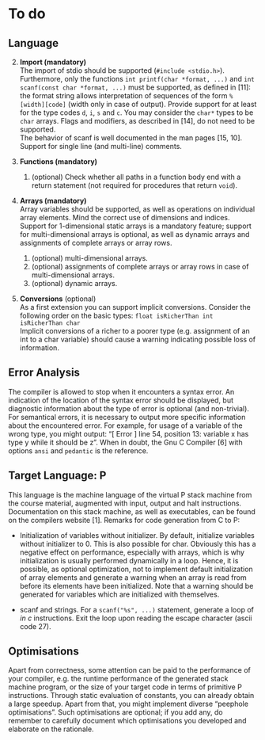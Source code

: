# To do

## Language

2. **Import (mandatory)**  
The import of stdio should be supported (`#include <stdio.h>`).  
Furthermore, only the functions `int printf(char *format, ...)` and `int scanf(const char *format, ...)` must be supported, as defined in [11]: the format string allows interpretation of sequences of the form `%[width][code]` (width only in case of output). Provide support for at least for the type codes `d`, `i`, `s` and `c`. You may consider the `char*` types to be `char` arrays. Flags and modifiers, as described in [14], do not need to be supported.  
The behavior of scanf is well documented in the man pages [15, 10].
Support for single line (and multi-line) comments.

6. **Functions (mandatory)**  
    1. (optional) Check whether all paths in a function body end with a return statement (not required for procedures that return `void`).

7. **Arrays (mandatory)**  
Array variables should be supported, as well as operations on individual array elements. Mind the correct use of dimensions and indices. Support for 1-dimensional static arrays is a mandatory feature; support for multi-dimensional arrays is optional, as well as dynamic arrays and assignments of complete arrays or array rows.
    1. (optional) multi-dimensional arrays.
    1. (optional) assignments of complete arrays or array rows in case of multi-dimensional arrays.
    1. (optional) dynamic arrays.
  
8. **Conversions** (optional)  
As a first extension you can support implicit conversions. Consider the following order on the basic types: `float isRicherThan int isRicherThan char`  
Implicit conversions of a richer to a poorer type (e.g. assignment of an int to a char variable) should cause a warning indicating possible loss of information.


## Error Analysis

The compiler is allowed to stop when it encounters a syntax error. An indication of the location of the syntax error should be displayed, but diagnostic information about the type of error is optional (and non-trivial). For semantical errors, it is necessary to output more specific information about the encountered error. For example, for usage of a variable of the wrong type, you might output: “[ Error ] line 54, position 13: variable x has type y while it should be z”. When in doubt, the Gnu C Compiler [6] with options `ansi` and `pedantic` is the reference.


## Target Language: P

This language is the machine language of the virtual P stack machine from the course material, augmented with input, output and halt instructions. Documentation on this stack machine, as well as executables, can be found on the compilers website [1]. Remarks for code generation from C to P:

* Initialization of variables without initializer. By default, initialize variables without initializer to 0. This is also possible for char. Obviously this has a negative effect on performance, especially with arrays, which is why initialization is usually performed dynamically in a loop. Hence, it is possible, as optional optimization, not to implement default initialization of array elements and generate a warning when an array is read from before its elements have been
initialized. Note that a warning should be generated for variables which are initialized with themselves.

* scanf and strings. For a `scanf("%s", ...)` statement, generate a loop of *in c* instructions. Exit the loop upon reading the escape character (ascii code 27). 


## Optimisations

Apart from correctness, some attention can be paid to the performance of your compiler, e.g. the runtime performance of the generated stack machine program, or the size of your target code in terms of primitive P instructions. Through static evaluation of constants, you can already obtain a large speedup. Apart from that, you might implement diverse “peephole optimisations”. Such optimisations are optional; if you add any, do remember to carefully document which optimisations you developed and elaborate on the rationale.
